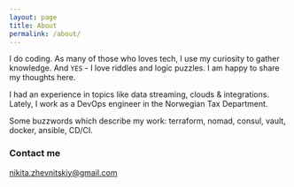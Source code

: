 ```yaml
---
layout: page
title: About
permalink: /about/
---
```


I do coding. As many of those who loves tech, I use my curiosity to gather knowledge. 
And `YES` - I love riddles and logic puzzles. I am happy to share my thoughts here.

I had an experience in topics like data streaming, clouds & integrations.
Lately, I work as a DevOps engineer in the Norwegian Tax Department. 

Some buzzwords which describe my work: terraform, nomad, consul, vault, docker, ansible, CD/CI. 

### Contact me
[nikita.zhevnitskiy@gmail.com](mailto:nikita.zhevnitskiy@gmail.com)
